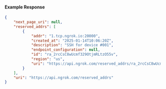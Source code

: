 <!-- Code generated for API Clients. DO NOT EDIT. -->

#### Example Response

```json
{
	"next_page_uri": null,
	"reserved_addrs": [
		{
			"addr": "1.tcp.ngrok.io:20000",
			"created_at": "2025-01-14T10:06:20Z",
			"description": "SSH for device #001",
			"endpoint_configuration": null,
			"id": "ra_2rcCsC8wUcmf329OtjmRLtzO55v",
			"region": "us",
			"uri": "https://api.ngrok.com/reserved_addrs/ra_2rcCsC8wUcmf329OtjmRLtzO55v"
		}
	],
	"uri": "https://api.ngrok.com/reserved_addrs"
}
```
